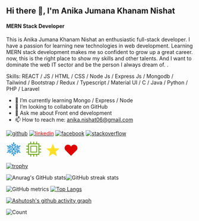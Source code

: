 ## Hi there 👋, I'm Anika Jumana Khanam Nishat

#### MERN Stack Developer
This is Anika Jumana Khanam Nishat an enthusiastic full-stack developer. I have a passion for learning new technologies in web development. Learning MERN stack development makes me so confident to grow up a great career. now, this is the right place to show my skills and other talents. And I want to dominate the web IT sector and be the person I always dream of.
.

Skills: REACT / JS / HTML / CSS / Node Js / Express Js / Mongodb / Tailwind / Bootstrap / Redux / Typescript / Material UI / C / Java / Python / PHP / Laravel

- 🌱 I’m currently learning Mongo / Express / Node 
- 👯 I’m looking to collaborate on GitHub 
- 💬 Ask me about Front end development 
- 📫 How to reach me: anika.nishat06@gmail.com


[<img src='https://cdn.jsdelivr.net/npm/simple-icons@3.0.1/icons/github.svg' alt='github' height='40'>](https://github.com/ajkn1904)  [<img src='https://cdn.jsdelivr.net/npm/simple-icons@3.0.1/icons/linkedin.svg' alt='linkedin' height='40' style="color:red;">](https://www.linkedin.com/in/anika-jumana-khanam/)  [<img src='https://cdn.jsdelivr.net/npm/simple-icons@3.0.1/icons/facebook.svg' alt='facebook' height='40'>](https://www.facebook.com/https://www.facebook.com/)  [<img src='https://cdn.jsdelivr.net/npm/simple-icons@3.0.1/icons/stackoverflow.svg' alt='stackoverflow' height='40'>](https://stackoverflow.com/users/https://stackoverflow.com/)  

<a href='https://archiveprogram.github.com/'><img src='https://raw.githubusercontent.com/acervenky/animated-github-badges/master/assets/acbadge.gif' width='40' height='40'></a> <a href='https://docs.github.com/en/developers'><img src='https://raw.githubusercontent.com/acervenky/animated-github-badges/master/assets/devbadge.gif' width='40' height='40'></a> <a href='https://stars.github.com/'><img src='https://raw.githubusercontent.com/acervenky/animated-github-badges/master/assets/starbadge.gif' width='35' height='35'></a> <a href='https://docs.github.com/en/github/supporting-the-open-source-community-with-github-sponsors'><img src='https://raw.githubusercontent.com/acervenky/animated-github-badges/master/assets/sponsorbadge.gif' width='35' height='35'></a> 

[![trophy](https://github-profile-trophy.vercel.app/?username=ajkn1904)](https://github.com/ryo-ma/github-profile-trophy)

![Anurag's GitHub stats](https://github-readme-stats.vercel.app/api?username=ajkn1904&show_icons=true&theme=radical)![GitHub streak stats](https://streak-stats.demolab.com/?user=ajkn1904)  

![GitHub metrics](https://metrics.lecoq.io/ajkn1904) [![Top Langs](https://github-readme-stats.vercel.app/api/top-langs/?username=ajkn1904)](https://github.com/anuraghazra/github-readme-stats) 

[![Ashutosh's github activity graph](https://github-readme-activity-graph.vercel.app/graph?username=Ashutosh00710&theme=github-compact)](https://github.com/ashutosh00710/github-readme-activity-graph)

![Count](https://komarev.com/ghpvc/?username=ajkn1904)
